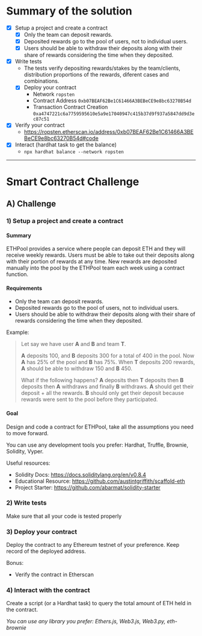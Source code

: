 # Summary of the solution

- [X] Setup a project and create a contract
  - [X] Only the team can deposit rewards.
  - [X] Deposited rewards go to the pool of users, not to individual users.
  - [X] Users should be able to withdraw their deposits along with their share of rewards considering the time when they deposited.
- [X] Write tests
  - The tests verify depositing rewards/stakes by the team/clients, distribution proportions of the rewards, diferent cases and combinations.
  - [X] Deploy your contract
    - Network ```ropsten```
    - Contract Address ```0xb07BEAF62Be1C61466A3BEBeCE9e8bc63270B54d```
    - Transaction Contract Creation ```0xa4747221c6a7759595610e5a9e17040947c415b37d9f937a5847dd9d3ec87c51```
- [X] Verify your contract
    - https://ropsten.etherscan.io/address/0xb07BEAF62Be1C61466A3BEBeCE9e8bc63270B54d#code
- [X] Interact (hardhat task to get the balance)
    - ```npx hardhat balance --network ropsten```
    
-----------------
# Smart Contract Challenge

## A) Challenge

### 1) Setup a project and create a contract

#### Summary

ETHPool provides a service where people can deposit ETH and they will receive weekly rewards. Users must be able to take out their deposits along with their portion of rewards at any time. New rewards are deposited manually into the pool by the ETHPool team each week using a contract function.

#### Requirements

- Only the team can deposit rewards.
- Deposited rewards go to the pool of users, not to individual users.
- Users should be able to withdraw their deposits along with their share of rewards considering the time when they deposited.

Example:

> Let say we have user **A** and **B** and team **T**.
>
> **A** deposits 100, and **B** deposits 300 for a total of 400 in the pool. Now **A** has 25% of the pool and **B** has 75%. When **T** deposits 200 rewards, **A** should be able to withdraw 150 and **B** 450.
>
> What if the following happens? **A** deposits then **T** deposits then **B** deposits then **A** withdraws and finally **B** withdraws.
> **A** should get their deposit + all the rewards.
> **B** should only get their deposit because rewards were sent to the pool before they participated.

#### Goal

Design and code a contract for ETHPool, take all the assumptions you need to move forward.

You can use any development tools you prefer: Hardhat, Truffle, Brownie, Solidity, Vyper.

Useful resources:

- Solidity Docs: https://docs.soliditylang.org/en/v0.8.4
- Educational Resource: https://github.com/austintgriffith/scaffold-eth
- Project Starter: https://github.com/abarmat/solidity-starter

### 2) Write tests

Make sure that all your code is tested properly

### 3) Deploy your contract

Deploy the contract to any Ethereum testnet of your preference. Keep record of the deployed address.

Bonus:

- Verify the contract in Etherscan

### 4) Interact with the contract

Create a script (or a Hardhat task) to query the total amount of ETH held in the contract.

_You can use any library you prefer: Ethers.js, Web3.js, Web3.py, eth-brownie_
